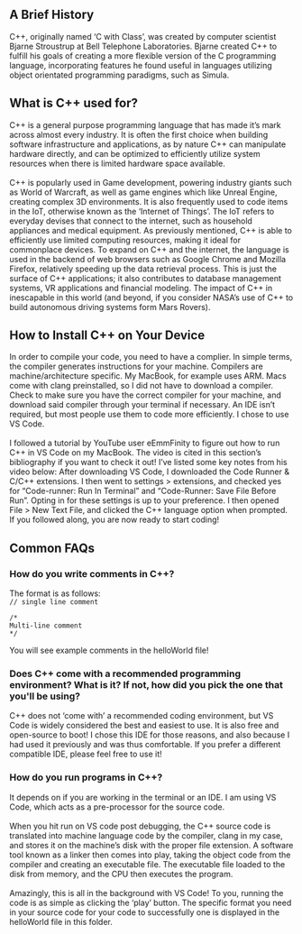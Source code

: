 ## A Brief History
C++, originally named ‘C with Class’, was created by computer scientist Bjarne Stroustrup at Bell Telephone Laboratories. Bjarne created C++ to fulfill his goals of creating a more flexible version of the C programming language, incorporating features he found useful in languages utilizing object orientated programming paradigms, such as Simula.

## What is C++ used for?

C++ is a general purpose programming language that has made it’s mark across almost every industry. It is often the first choice when building software infrastructure and applications, as by nature C++ can manipulate hardware directly, and can be optimized to efficiently utilize system resources when there is limited hardware space available.
<br>
<br>
C++ is popularly used in Game development, powering industry giants such as World of Warcraft, as well as game engines which like Unreal Engine, creating complex 3D environments. It is also frequently used to code items in the IoT, otherwise known as the ‘Internet of Things’. The IoT refers to everyday devises that connect to the internet, such as household appliances and medical equipment. As previously mentioned, C++ is able to efficiently use limited computing resources, making it ideal for commonplace devices. To expand on C++ and the internet, the language is used in the backend of web browsers such as Google Chrome and Mozilla Firefox, relatively speeding up the data retrieval process. This is just the surface of C++ applications; it also contributes to database management systems, VR applications and financial modeling. The impact of C++ in inescapable in this world (and beyond, if you consider NASA’s use of C++ to build autonomous driving systems form Mars Rovers).

## How to Install C++ on Your Device

In order to compile your code, you need to have a complier. In simple terms, the compiler generates instructions for your machine. Compilers are machine/architecture specific. My MacBook, for example uses ARM. Macs come with clang preinstalled, so I did not have to download a compiler. Check to make sure you have the correct compiler for your machine, and download said compiler through your terminal if necessary. An IDE isn’t required, but most people use them to code more efficiently. I chose to use VS Code. 
<br>
<br>
I followed a tutorial by YouTube user eEmmFinity to figure out how to run C++ in VS Code on my MacBook. The video is cited in this section’s bibliography if you want to check it out! I’ve listed some key notes from his video below: After downloading VS Code, I downloaded the Code Runner & C/C++ extensions. I then went to settings > extensions, and checked yes for “Code-runner: Run In Terminal” and “Code-Runner: Save File Before Run”. Opting in for these settings is up to your preference. I then opened File > New Text File, and clicked the C++ language option when prompted. If you followed along, you are now ready to start coding!

## Common FAQs

### How do you write comments in C++?

The format is as follows:
<br>
` // single line comment `

```
/*
Multi-line comment
*/
```
You will see example comments in the helloWorld file!

### Does C++ come with a recommended programming environment? What is it? If not, how did you pick the one that you'll be using?

C++ does not ‘come with’ a recommended coding environment, but VS Code is widely considered the best and easiest to use. It is also free and open-source to boot! I chose this IDE for those reasons, and also because I had used it previously and was thus comfortable. If you prefer a different compatible IDE, please feel free to use it!

### How do you run programs in C++?

It depends on if you are working in the terminal or an IDE. I am using VS Code, which acts as a pre-processor for the source code.
<br>
<br>
When you hit run on VS code post debugging, the C++ source code is translated into machine language code by the compiler, clang in my case, and stores it on the machine’s disk with the proper file extension. A software tool known as a linker then comes into play, taking the object code from the compiler and creating an executable file. The executable file loaded to the disk from memory, and the CPU then executes the program. 
<br>
<br>
Amazingly, this is all in the background with VS Code! To you, running the code is as simple as clicking the ‘play’ button. The specific format you need in your source code for your code to successfully one is displayed in the helloWorld file in this folder.
